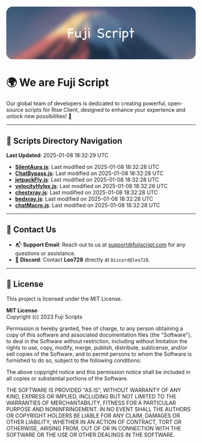![Banner](.github/b.webp)

# 🌍 **We are Fuji Script**

Our global team of developers is dedicated to creating powerful, open-source scripts for Rise Client, designed to enhance your experience and unlock new possibilities! 🌟

---
<!-- SCRIPTS_NAVIGATION_START -->
## 📂 **Scripts Directory Navigation**

**Last Updated**: 2025-01-08 18:32:29 UTC

- **[SilentAura.js](scripts/SilentAura.js)**: Last modified on 2025-01-08 18:32:28 UTC
- **[ChatBypass.js](scripts/ChatBypass.js)**: Last modified on 2025-01-08 18:32:28 UTC
- **[jetpackFly.js](scripts/jetpackFly.js)**: Last modified on 2025-01-08 18:32:28 UTC
- **[velocityHylex.js](scripts/velocityHylex.js)**: Last modified on 2025-01-08 18:32:28 UTC
- **[chestxray.js](scripts/chestxray.js)**: Last modified on 2025-01-08 18:32:28 UTC
- **[bedxray.js](scripts/bedxray.js)**: Last modified on 2025-01-08 18:32:28 UTC
- **[chatMacro.js](scripts/chatMacro.js)**: Last modified on 2025-01-08 18:32:28 UTC

<!-- SCRIPTS_NAVIGATION_END -->

---

## 💬 **Contact Us**  
- 📬 **Support Email**: Reach out to us at [support@fujiscript.com](mailto:support@fujiscript.com) for any questions or assistance.  
- 💬 **Discord**: Contact **Leo728** directly at `Discord@leo728`.

---

## 📜 **License**

This project is licensed under the MIT License.  

**MIT License**  
Copyright (c) 2023 Fuji Scripts  

Permission is hereby granted, free of charge, to any person obtaining a copy of this software and associated documentation files (the "Software"), to deal in the Software without restriction, including without limitation the rights to use, copy, modify, merge, publish, distribute, sublicense, and/or sell copies of the Software, and to permit persons to whom the Software is furnished to do so, subject to the following conditions:  

The above copyright notice and this permission notice shall be included in all copies or substantial portions of the Software.  

THE SOFTWARE IS PROVIDED "AS IS", WITHOUT WARRANTY OF ANY KIND, EXPRESS OR IMPLIED, INCLUDING BUT NOT LIMITED TO THE WARRANTIES OF MERCHANTABILITY, FITNESS FOR A PARTICULAR PURPOSE AND NONINFRINGEMENT. IN NO EVENT SHALL THE AUTHORS OR COPYRIGHT HOLDERS BE LIABLE FOR ANY CLAIM, DAMAGES OR OTHER LIABILITY, WHETHER IN AN ACTION OF CONTRACT, TORT OR OTHERWISE, ARISING FROM, OUT OF OR IN CONNECTION WITH THE SOFTWARE OR THE USE OR OTHER DEALINGS IN THE SOFTWARE.  
